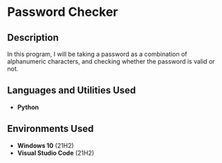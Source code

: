 <h1>Password Checker</h1>


<h2>Description</h2>
In this program, I will be taking a password as a combination of alphanumeric characters, and checking whether the password is valid or not.


<h2>Languages and Utilities Used</h2>

- <b>Python</b> 

<h2>Environments Used </h2>

- <b>Windows 10</b> (21H2)
- <b>Visual Studio Code</b> (21H2)

